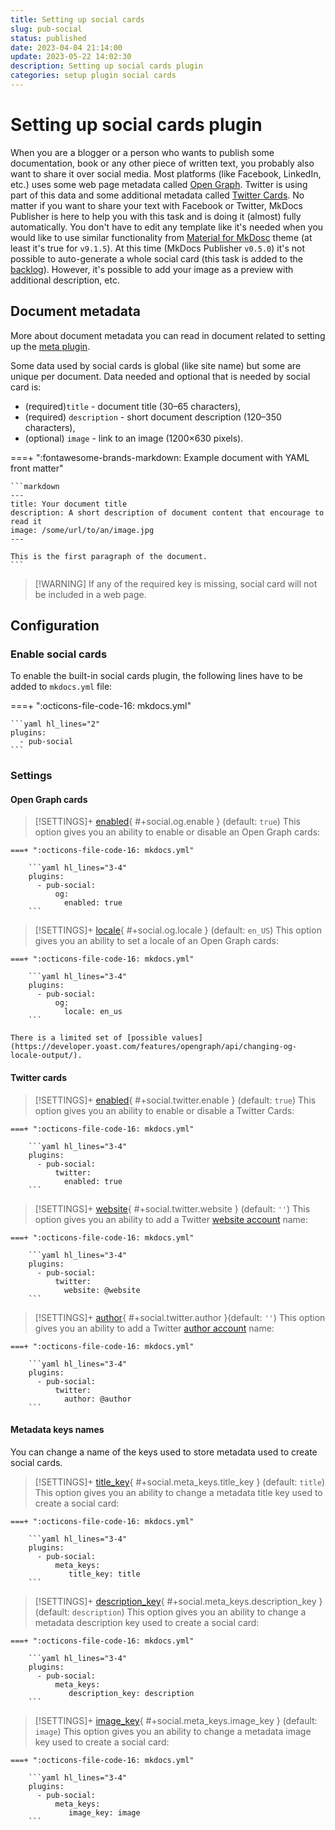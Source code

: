 ```yaml
---
title: Setting up social cards
slug: pub-social
status: published
date: 2023-04-04 21:14:00
update: 2023-05-22 14:02:30
description: Setting up social cards plugin
categories: setup plugin social cards
---
```


# Setting up social cards plugin

When you are a blogger or a person who wants to publish some documentation, book or any other piece of written text, you probably also want to share it over social media. Most platforms (like Facebook, LinkedIn, etc.) uses some web page metadata called [Open Graph](https://ogp.me). Twitter is using part of this data and some additional metadata called [Twitter Cards](https://developer.twitter.com/en/docs/twitter-for-websites/cards/overview/abouts-cards). No matter if you want to share your text with Facebook or Twitter, MkDocs Publisher is here to help you with this task and is doing it (almost) fully automatically. You don't have to edit any template like it's needed when you would like to use similar functionality from [Material for MkDosc](https://squidfunk.github.io/mkdocs-material/setup/setting-up-social-cards/?h=social) theme (at least it's true for `v9.1.5`). At this time (MkDocs Publisher `v0.5.0`) it's not possible to auto-generate a whole social card (this task is added to the [backlog](../05_dev/other/02_backlog.md)). However, it's possible to add your image as a preview with additional description, etc.

## Document metadata

More about document metadata you can read in document related to setting up the [meta plugin](02_setting-up-meta.md#document-metadata).

Some data used by social cards is global (like site name) but some are unique per document. Data needed and optional that is needed by social card is:

-  (required)`title` - document title (30–65 characters),
-  (required) `description` - short document description (120–350 characters),
-  (optional) `image` - link to an image (1200×630 pixels).

===+ ":fontawesome-brands-markdown: Example document with YAML front matter"

	```markdown
	---
	title: Your document title
	description: A short description of document content that encourage to read it
	image: /some/url/to/an/image.jpg
	---

	This is the first paragraph of the document.
	```

>  [!WARNING]
> If any of the required key is missing, social card will not be included in a web page.

## Configuration

### Enable social cards

To enable the built-in social cards plugin, the following lines have to be added to `mkdocs.yml` file:

===+ ":octicons-file-code-16: mkdocs.yml"

    ```yaml hl_lines="2"
    plugins:
      - pub-social
    ```

### Settings

#### Open Graph cards

> [!SETTINGS]+ [enabled](#+social.og.enable){ #+social.og.enable } (default: `true`)
> This option gives you an ability to enable or disable an Open Graph cards:

    ===+ ":octicons-file-code-16: mkdocs.yml"

        ```yaml hl_lines="3-4"
        plugins:
          - pub-social:
	          og:
	            enabled: true
        ```

> [!SETTINGS]+ [locale](#+social.og.locale){ #+social.og.locale } (default: `en_US`)
> This option gives you an ability to set a locale of an Open Graph cards:

    ===+ ":octicons-file-code-16: mkdocs.yml"

        ```yaml hl_lines="3-4"
        plugins:
          - pub-social:
	          og:
	            locale: en_us
        ```

	There is a limited set of [possible values](https://developer.yoast.com/features/opengraph/api/changing-og-locale-output/).

#### Twitter cards

> [!SETTINGS]+ [enabled](#+social.twitter.enable){ #+social.twitter.enable } (default: `true`)
> This option gives you an ability to enable or disable a Twitter Cards:

    ===+ ":octicons-file-code-16: mkdocs.yml"

        ```yaml hl_lines="3-4"
        plugins:
          - pub-social:
	          twitter:
	            enabled: true
        ```

> [!SETTINGS]+ [website](#+social.twitter.website){ #+social.twitter.website } (default: `''`)
> This option gives you an ability to add a Twitter [website account](https://business.twitter.com/en/basics/create-a-twitter-business-profile.html) name:

    ===+ ":octicons-file-code-16: mkdocs.yml"

        ```yaml hl_lines="3-4"
        plugins:
          - pub-social:
	          twitter:
	            website: @website
        ```

> [!SETTINGS]+ [author](#+social.twitter.author){ #+social.twitter.author }(default: `''`)
> This option gives you an ability to add a Twitter [author account](https://help.twitter.com/en/using-twitter/create-twitter-account) name:

    ===+ ":octicons-file-code-16: mkdocs.yml"

        ```yaml hl_lines="3-4"
        plugins:
          - pub-social:
	          twitter:
	            author: @author
        ```

#### Metadata keys names

You can change a name of the keys used to store metadata used to create social cards.

> [!SETTINGS]+ [title_key](#+social.meta_keys.title_key){ #+social.meta_keys.title_key } (default: `title`)
> This option gives you an ability to change a metadata title key used to create a social card:

    ===+ ":octicons-file-code-16: mkdocs.yml"

        ```yaml hl_lines="3-4"
        plugins:
          - pub-social:
	          meta_keys:
	             title_key: title
        ```

> [!SETTINGS]+ [description_key](#+social.meta_keys.description_key){ #+social.meta_keys.description_key } (default: `description`)
> This option gives you an ability to change a metadata description key used to create a social card:

    ===+ ":octicons-file-code-16: mkdocs.yml"

        ```yaml hl_lines="3-4"
        plugins:
          - pub-social:
	          meta_keys:
	             description_key: description
        ```

> [!SETTINGS]+ [image_key](#+social.meta_keys.image_key){ #+social.meta_keys.image_key } (default: `image`)
> This option gives you an ability to change a metadata image key used to create a social card:

    ===+ ":octicons-file-code-16: mkdocs.yml"

        ```yaml hl_lines="3-4"
        plugins:
          - pub-social:
	          meta_keys:
	             image_key: image
        ```
